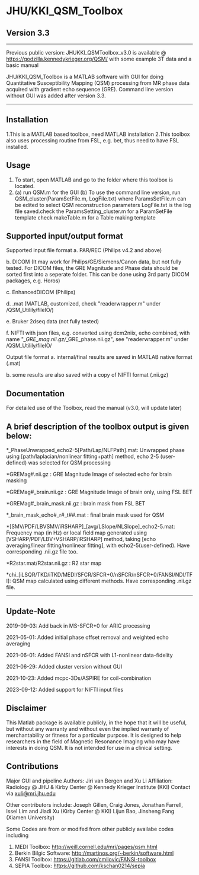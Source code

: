 # JHU/KKI_QSM_Toolbox

## Version 3.3

*************************************************************
Previous public version:
JHUKKI_QSMToolbox_v3.0 is available @ https://godzilla.kennedykrieger.org/QSM/
with some example 3T data and a basic manual


JHU/KKI_QSM_Toolbox is a MATLAB software with GUI for doing Quantitative Susceptibility Mapping (QSM) processing from MR phase data acquired with gradient echo sequence (GRE). Command line version without GUI was added after version 3.3.
*************************************************************

## Installation
1.This is a MATLAB based toolbox, need MATLAB installation
2.This toolbox also uses processing routine from FSL, e.g. bet, thus need to have FSL installed.

## Usage 
1. To start, open MATLAB and go to the folder where this toolbox is located.
2. (a) run QSM.m for the GUI
   (b) To use the command line version, run QSM_cluster(ParamSetFile.m, LogFile.txt)
   where ParamsSetFile.m can be edited to select QSM reconstruction parameters
   LogFile.txt is the log file saved.check the ParamsSetting_cluster.m for a ParamSetFile template
check makeTable.m for a Table making template

## Supported input/output format 
Supported input file format
a. PAR/REC (Philips v4.2 and above)

b. DICOM (It may work for Philips/GE/Siemens/Canon data, but not fully tested. For DICOM files, the GRE Magnitude and Phase data should be sorted first into a seperate folder. This can be done using 3rd party DICOM packages, e.g. Horos) 

c. EnhancedDICOM (Philips) 

d. .mat (MATLAB, customized, check "readerwrapper.m" under /QSM_Utilily/fileIO/)

e. Bruker 2dseq data (not fully tested)

f. NIFTI with json files, e.g. converted using dcm2niix, echo combined, with name "*_GRE_mag.nii.gz/*_GRE_phase.nii.gz", see "readerwrapper.m" under /QSM_Utilily/fileIO/

Output file format
a. internal/final results are saved in MATLAB native format (.mat)

b. some results are also saved with a copy of NIFTI format (.nii.gz)


## Documentation
For detailed use of the Toolbox, read the manual (v3.0, will update later)

## A brief description of the toolbox output is given below:
*_PhaseUnwrapped_echo2-5[Path/Lap/NLFPath].mat: Unwrapped phase using [path/laplacian/nonlinear fitting+path] method, echo 2-5 (user-defined) was selected for QSM processing

*GREMag#.nii.gz 			: GRE Magnitude Image of selected echo for brain masking

*GREMag#_brain.nii.gz		: GRE Magnitude Image of brain only, using FSL BET

*GREMag#_brain_mask.nii.gz	: brain mask from FSL BET

*_brain_mask_echo#_r#_t##.mat	: final brain mask used for QSM

*[SMV/PDF/LBVSMV/iRSHARP]_[avg/LSlope/NLSlope]_echo2-5.mat: Frequency map (in Hz) or local field map generated using [VSHARP/PDF/LBV+VSHARP/iRSHARP] method, taking [echo averaging/linear fitting/nonlinear fitting], with echo2-5(user-defined). Have corresponding .nii.gz file too.

*R2star.mat/R2star.nii.gz	: R2 star map

*chi_[iLSQR/TKD/iTKD/MEDI/SFCR/SFCR+0/nSFCR/nSFCR+0/FANSI/NDI/TFI]: QSM map calculated using different methods. Have corresponding .nii.gz file.

--------------------------------------------------------------

## Update-Note
2019-09-03: Add back in MS-SFCR+0 for ARIC processing

2021-05-01: Added initial phase offset removal and weighted echo averaging

2021-06-01: Added FANSI and nSFCR with L1-nonlinear data-fidelity

2021-06-29: Added cluster version without GUI

2021-10-23: Added mcpc-3Ds/ASPIRE for coil-combination

2023-09-12: Added support for NIFTI input files

## Disclaimer
This Matlab package is available publicly, in the hope that it will be useful, but without any warranty and without even the implied warranty of merchantability or fitness for a particular purpose. It is designed to help researchers in the field of Magnetic Resonance Imaging who may have interests in doing QSM. It is not intended for use in a clinical setting.

## Contributions
Major GUI and pipeline Authors: 
 Jiri van Bergen and Xu Li
 Affiliation: Radiology @ JHU & Kirby Center @ Kennedy Krieger Institute (KKI)
 Contact via xuli@mri.jhu.edu
 
 Other contributors include:
 Joseph Gillen, Craig Jones, Jonathan Farrell, Issel Lim and Jiadi Xu (Kirby Center @ KKI)
 Lijun Bao, Jinsheng Fang (Xiamen University)
 
 Some Codes are from or modifed from other publicly availabe codes including
 1. MEDI Toolbox:		http://weill.cornell.edu/mri/pages/qsm.html
 2. Berkin Bilgic Software: 	http://martinos.org/~berkin/software.html
 3. FANSI Toolbox: 		https://gitlab.com/cmilovic/FANSI-toolbox
 4. SEPIA Toolbox:      https://github.com/kschan0214/sepia

